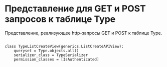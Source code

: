 <h1>Представление для GET и POST запросов к таблице Type</h1>
<p>Представление, реализующее http-запросы GET и POST к таблице Type.</p>
<pre>
<code>
class TypeListCreateView(generics.ListCreateAPIView):
    queryset = Type.objects.all()
    serializer_class = TypeSerializer
    permission_classes = [IsAuthenticated]
</code>
</pre>